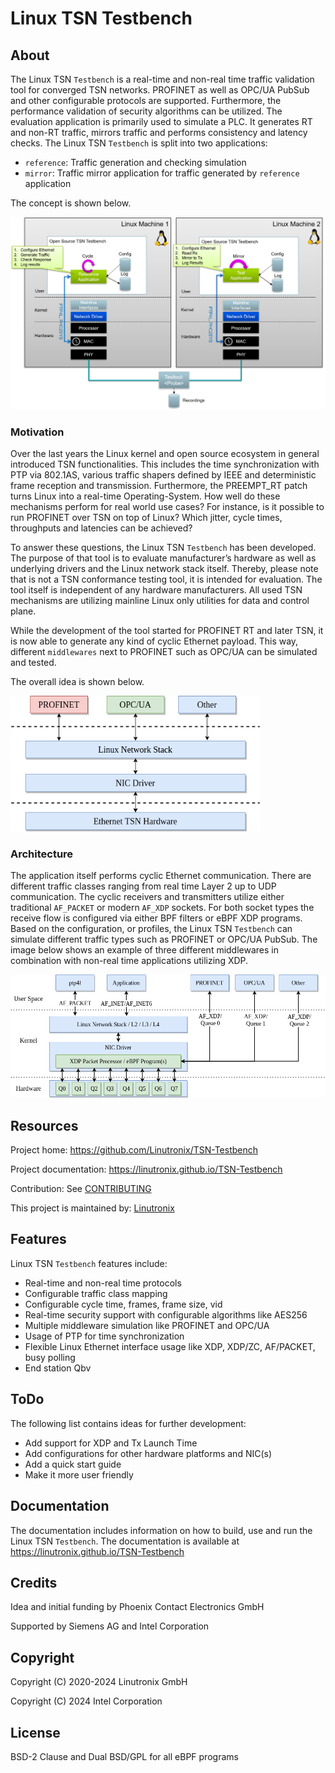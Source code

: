 # Linux TSN Testbench #

## About ##

The Linux TSN ``Testbench`` is a real-time and non-real time traffic validation
tool for converged TSN networks. PROFINET as well as OPC/UA PubSub and other
configurable protocols are supported. Furthermore, the performance validation of
security algorithms can be utilized. The evaluation application is primarily
used to simulate a PLC. It generates RT and non-RT traffic, mirrors traffic and
performs consistency and latency checks. The Linux TSN ``Testbench`` is split
into two applications:

- ``reference``: Traffic generation and checking simulation
- ``mirror``: Traffic mirror application for traffic generated by ``reference``
  application

The concept is shown below.

<img src="Documentation/images/overview.png" width="600" alt="Linux TSN Testbench" />

### Motivation ###

Over the last years the Linux kernel and open source ecosystem in general
introduced TSN functionalities. This includes the time synchronization with PTP
via 802.1AS, various traffic shapers defined by IEEE and deterministic frame
reception and transmission. Furthermore, the PREEMPT_RT patch turns Linux into a
real-time Operating-System. How well do these mechanisms perform for real world
use cases? For instance, is it possible to run PROFINET over TSN on top of
Linux? Which jitter, cycle times, throughputs and latencies can be achieved?

To answer these questions, the Linux TSN ``Testbench`` has been developed. The
purpose of that tool is to evaluate manufacturer’s hardware as well as
underlying drivers and the Linux network stack itself. Thereby, please note that
is not a TSN conformance testing tool, it is intended for evaluation. The tool
itself is independent of any hardware manufacturers. All used TSN mechanisms are
utilizing mainline Linux only utilities for data and control plane.

While the development of the tool started for PROFINET RT and later TSN, it is
now able to generate any kind of cyclic Ethernet payload. This way, different
``middlewares`` next to PROFINET such as OPC/UA can be simulated and tested.

The overall idea is shown below.

<img src="Documentation/images/multimiddleware.png" width="400" alt="Multi Middleware" />

### Architecture ###

The application itself performs cyclic Ethernet communication. There are
different traffic classes ranging from real time Layer 2 up to UDP
communication. The cyclic receivers and transmitters utilize either traditional
``AF_PACKET`` or modern ``AF_XDP`` sockets. For both socket types the receive
flow is configured via either BPF filters or eBPF XDP programs. Based on the
configuration, or profiles, the Linux TSN ``Testbench`` can simulate different
traffic types such as PROFINET or OPC/UA PubSub. The image below shows an
example of three different middlewares in combination with non-real time
applications utilizing XDP.

<img src="Documentation/images/ref_test_app_architecture_xdp.png" width="600" alt="Linux TSN Testbench XDP Architecture" />

## Resources ##

Project home: https://github.com/Linutronix/TSN-Testbench

Project documentation: https://linutronix.github.io/TSN-Testbench

Contribution: See [CONTRIBUTING](https://github.com/Linutronix/TSN-Testbench/blob/main/CONTRIBUTING.md)

This project is maintained by: [Linutronix](https://www.linutronix.de/)

## Features ##

Linux TSN ``Testbench`` features include:

- Real-time and non-real time protocols
- Configurable traffic class mapping
- Configurable cycle time, frames, frame size, vid
- Real-time security support with configurable algorithms like AES256
- Multiple middleware simulation like PROFINET and OPC/UA
- Usage of PTP for time synchronization
- Flexible Linux Ethernet interface usage like XDP, XDP/ZC, AF/PACKET, busy polling
- End station Qbv

## ToDo ##

The following list contains ideas for further development:

- Add support for XDP and Tx Launch Time
- Add configurations for other hardware platforms and NIC(s)
- Add a quick start guide
- Make it more user friendly

## Documentation ##

The documentation includes information on how to build, use and run the Linux
TSN ``Testbench``.  The documentation is available at
https://linutronix.github.io/TSN-Testbench

## Credits ##

Idea and initial funding by Phoenix Contact Electronics GmbH

Supported by Siemens AG and Intel Corporation

## Copyright ##

Copyright (C) 2020-2024 Linutronix GmbH

Copyright (C) 2024 Intel Corporation

## License ##

BSD-2 Clause and Dual BSD/GPL for all eBPF programs
